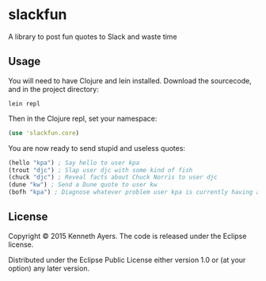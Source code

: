 # slackfun

A library to post fun quotes to Slack and waste time

## Usage

You will need to have Clojure and lein installed. Download the sourcecode, and in the project directory:

```lein repl```

Then in the Clojure repl, set your namespace:

```clojure
(use 'slackfun.core)
```

You are now ready to send stupid and useless quotes:

```clojure
(hello "kpa") ; Say hello to user kpa
(trout "djc") ; Slap user djc with some kind of fish
(chuck "djc") ; Reveal facts about Chuck Norris to user djc
(dune "kw") ; Send a Dune quote to user kw
(bofh "kpa") ; Diagnose whatever problem user kpa is currently having and possibly propose a solution
```

## License

Copyright © 2015 Kenneth Ayers. The code is released under the Eclipse license.

Distributed under the Eclipse Public License either version 1.0 or (at
your option) any later version.
